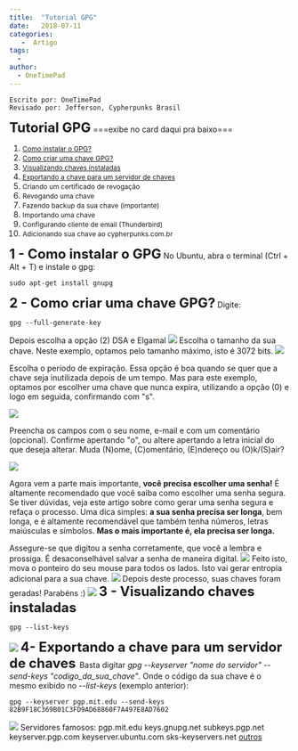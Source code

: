 ```yaml
---
title:  "Tutorial GPG"
date:   2018-07-11
categories:
   -  Artigo
tags:
  -
author:
  - OneTimePad
---
```

```
Escrito por: OneTimePad 
Revisado por: Jefferson, Cypherpunks Brasil
```


**<span style="font-size: 24px;">Tutorial GPG</span>**
===exibe no card daqui pra baixo===

1.  [<span style="font-size: 12px;">Como instalar o GPG?</span>](#gpg1)
2.  [<span style="font-size: 12px;">Como criar uma chave GPG?</span>](#gpg2)
3.  [<span style="font-size: 12px;">Visualizando chaves instaladas</span>](#gpg3)
4.  [<span style="font-size: 12px;">Exportando a chave para um servidor de chaves</span>](#gpg4)
5.  <span style="font-size: 12px;">Criando um certificado de revogação</span>
6.  <span style="font-size: 12px;">Revogando uma chave</span>
7.  <span style="font-size: 12px;">Fazendo backup da sua chave (importante)</span>
8.  <span style="font-size: 12px;">Importando uma chave</span>
9.  <span style="font-size: 12px;">Configurando cliente de email (Thunderbird)</span>
10.  <span style="font-size: 12px;">Adicionando sua chave ao cypherpunks.com.br</span>

**<span id="gpg1" style="font-size: 24px;">1 - Como instalar o GPG</span>** No Ubuntu, abra o terminal (Ctrl + Alt + T) e instale o gpg:

    sudo apt-get install gnupg

<span id="gpg2" style="font-size: 24px;">**2 - Como criar uma chave GPG?**</span> Digite:

    gpg --full-generate-key

Depois escolha a opção (2) DSA e Elgamal ![](https://cypherpunks.com.br/wp-content/uploads/2018/11/full-generate-key.png) Escolha o tamanho da sua chave. Neste exemplo, optamos pelo tamanho máximo, isto é 3072 bits. ![](https://cypherpunks.com.br/wp-content/uploads/2018/11/full-generate-key_2.png)

Escolha o período de expiração. Essa opção é boa quando se quer que a chave seja inutilizada depois de um tempo. Mas para este exemplo, optamos por escolher uma chave que nunca expira, utilizando a opção (0) e logo em seguida, confirmando com "s".

![](https://cypherpunks.com.br/wp-content/uploads/2018/11/full-generate-key_3-1.png)

Preencha os campos com o seu nome, e-mail e com um comentário (opcional). Confirme apertando "o", ou altere apertando a letra inicial do que deseja alterar. Muda (N)ome, (C)omentário, (E)ndereço ou (O)k/(S)air?

![](https://cypherpunks.com.br/wp-content/uploads/2018/11/full-generate-key_4.png)

Agora vem a parte mais importante, **você precisa escolher uma senha!** É altamente recomendado que você saiba como escolher uma senha segura. Se tiver dúvidas, veja este artigo sobre como gerar uma senha segura e refaça o processo. Uma dica simples: **a sua senha precisa ser longa**, bem longa, e é altamente recomendável que também tenha números, letras maiúsculas e símbolos. **Mas o mais importante é, ela precisa ser longa.**

Assegure-se que digitou a senha corretamente, que você a lembra e prossiga. É desaconselhável salvar a senha de maneira digital. ![](https://cypherpunks.com.br/wp-content/uploads/2018/11/password.png) Feito isto, mova o ponteiro do seu mouse para todos os lados. Isto vai gerar entropia adicional para a sua chave. ![](https://cypherpunks.com.br/wp-content/uploads/2018/11/entropy-2.png) Depois deste processo, suas chaves foram geradas! Parabéns :) ![](https://cypherpunks.com.br/wp-content/uploads/2018/11/entropy_2.png) <span id="gpg3" style="font-size: 24px;">**3 - Visualizando chaves instaladas**</span>

    gpg --list-keys

![](https://cypherpunks.com.br/wp-content/uploads/2018/11/list-keys.png) <span id="gpg4" style="font-size: 24px;">**4- Exportando a chave para um servidor de chaves** </span> Basta digitar _gpg --keyserver "nome do servidor" --send-keys "codigo_da_sua_chave"_. Onde o código da sua chave é o mesmo exibido no _--list-keys_ (exemplo anterior):

    gpg --keyserver pgp.mit.edu --send-keys 82B9F18C369B01C3FD9AD68860F7A497E8AD7602

![](https://cypherpunks.com.br/wp-content/uploads/2018/11/keyserver.png) Servidores famosos: pgp.mit.edu keys.gnupg.net subkeys.pgp.net keyserver.pgp.com keyserver.ubuntu.com sks-keyservers.net [outros](https://sks-keyservers.net/status/)